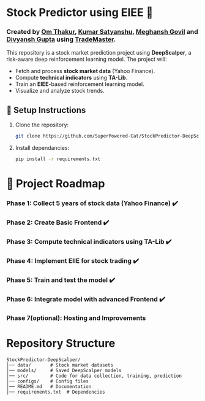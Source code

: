 # Stock Predictor using EIEE 🚀
### Created by [Om Thakur](https://github.com/SuperPowered-Cat/), [Kumar Satyanshu](https://github.com/satyanshu47), [Meghansh Govil](https://github.com/MeghanshGovil) and [Divyansh Gupta](https://github.com/D-Expynos) using [TradeMaster](https://github.com/TradeMaster-NTU/TradeMaster/tree/1.0.0).
This repository is a stock market prediction project using **DeepScalper**, a risk-aware deep reinforcement learning model. The project will:
- Fetch and process **stock market data** (Yahoo Finance).
- Compute **technical indicators** using **TA-Lib**.
- Train an **EIEE**-based reinforcement learning model.
- Visualize and analyze stock trends.

## 🚀 Setup Instructions
1. Clone the repository:
   ```sh
   git clone https://github.com/SuperPowered-Cat/StockPredictor-DeepScalper.git 

2. Install dependancies:
   ```sh
   pip install -r requirements.txt

# 📌 Project Roadmap
 ### Phase 1: Collect 5 years of stock data (Yahoo Finance) ✔️
 ### Phase 2: Create Basic Frontend ✔️
 ### Phase 3: Compute technical indicators using TA-Lib ✔️
 ### Phase 4: Implement EIIE for stock trading ✔️
 ### Phase 5: Train and test the model ✔️
 ### Phase 6: Integrate model with advanced Frontend ✔️
 ### Phase 7(optional): Hosting and Improvements

 # Repository Structure
 ```
 StockPredictor-DeepScalper/
│── data/       # Stock market datasets
│── models/     # Saved DeepScalper models
│── src/        # Code for data collection, training, prediction
│── configs/    # Config files
│── README.md   # Documentation
│── requirements.txt  # Dependencies
```
